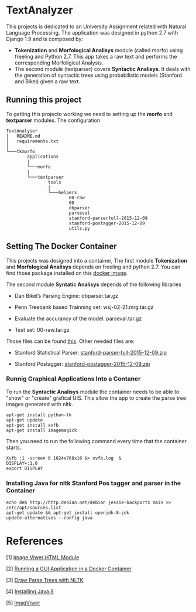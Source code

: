 # TextAnalyzer

This projects is dedicated to an University Assignment related with Natural Language Processing. The application was designed in python 2.7 with Django 1.9 and is composed by:

* **Tokenization** and **Morfological Analisys** module (called morfo) using freeling and Python 2.7. This app takes a raw text and performs the corresponding Morfoligical Analysis.
* The second module (textparser) covers **Syntactic Analisys**. It deals with the generation of syntactic trees using probabilistic models (Stanford and Bikel) given a raw text. 


## Running this project

To getting this projecto working we need to setting up the **morfo** and **textparser** modules. The configuration 

```
TextAnalyser
│   README.md
│   requirements.txt    
│
└───tkmorfo
        applications
        |
        └───morfo
        |           
        └───textparser
                tools
                |
                └───helpers
                        00-raw
                        00
                        dbparser
                        parseval
                        stanford-parserfull-2015-12-09
                        stanford-postagger-2015-12-09
                        utils.py

```

## Setting The Docker Container

This projects was designed into a container, The first module **Tokenization** and **Morfological Analisys** depends on freeling and python 2.7. You can find those package installed on this [docker image](https://drive.google.com/file/d/0ByEHTU9ch3ZwcmJlQW5qdGkyT0E/view?usp=sharing).

The second module **Syntatic Analisys** depends of the following libraries

- Dan Bikel’s Parsing Engine: dbparser.tar.gz

- Penn Treebank based Trainning set: wsj-02-21.mrg.tar.gz

- Evaluate the accurancy of the model: parseval.tar.gz

- Test set: 00-raw.tar.gz

Those files can be found [this](https://drive.google.com/drive/folders/0ByEHTU9ch3ZwSkhqNl95SUxiZ2M?usp=sharing). Other needed files are:

- Stanford Statistical Parser: [stanford-parser-full-2015-12-09.zip](http://nlp.stanford.edu/software/stanford-parser-full-2015-12-09.zip)

- Stanford Postagger: [stanford-postagger-2015-12-09.zip](http://nlp.stanford.edu/software/stanford-postagger-2015-12-09.zip)



### Runnig Graphical Applications Into a Contaner

To run the **Syntactic Analisys** module the container needs to be able to "show" or "create" grafical UIS. This allow the app to create the parse tree images generated with nltk.

```{r, engine='bash', count_lines}
apt-get install python-tk
apt-get update
apt-get install xvfb
apt-get install imagemagick
```
Then you need to run the following command every time that the container starts.

```{r, engine='bash', count_lines}
Xvfb :1 -screen 0 1024x768x16 &> xvfb.log  &
DISPLAY=:1.0
export DISPLAY
```

### Installing Java for nltk Stanford Pos tagger and parser in the Container

```{r, engine='bash', count_lines}
echo deb http://http.debian.net/debian jessie-backports main >> /etc/apt/sources.list
apt-get update && apt-get install openjdk-8-jdk
update-alternatives --config java
```
<!--- 
jar tvf stanford-parser-3.3.1-models.jar
Extract models 
jar xf stanford-parser-3.6.0-models.jar edu/stanford/nlp/models/lexparser/englishPCFG.ser.gz
--->
# References

[1] [Image Viwer HTML Module](http://ignitersworld.com/lab/imageViewer.html)

[2] [Running a GUI Application in a Docker Container](https://linuxmeerkat.wordpress.com/2014/10/17/running-a-gui-application-in-a-docker-container/)

[3] [Draw Parse Trees with NLTK](http://stackoverflow.com/questions/23429117/saving-nltk-drawn-parse-tree-to-image-file) 

[4] [Installing Java 8](http://stackoverflow.com/questions/35130798/install-java-8-in-debian-jessie)

[5] [ImagViwer](http://ignitersworld.com/lab/imageViewer.html)
